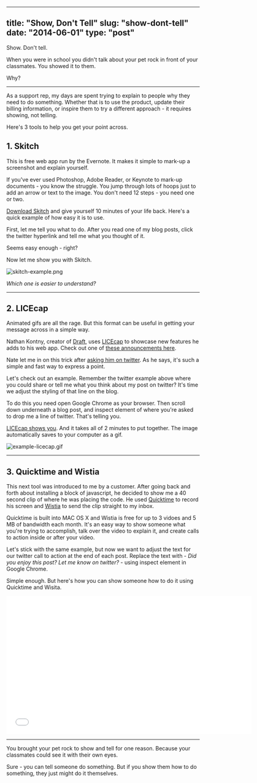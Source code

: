 ----
title: "Show, Don't Tell"
slug: "show-dont-tell"
date: "2014-06-01"
type: "post"
---

Show. Don't tell. 

When you were in school you didn't talk about your pet rock in front of your classmates. You showed it to them. 

Why? 

* * * 

As a support rep, my days are spent trying to explain to people why they need to do something. Whether that is to use the product, update their billing information, or inspire them to try a different approach - it requires showing, not telling. 

Here's 3 tools to help you get your point across. 

## 1. Skitch 

This is free web app run by the Evernote. It makes it simple to mark-up a screenshot and explain yourself. 

If you've ever used Photoshop, Adobe Reader, or Keynote to mark-up documents - you know the struggle.  You jump through lots of hoops just to add an arrow or text to the image. You don't need 12 steps - you need one or two. 

[Download Skitch](http://evernote.com/skitch/) and give yourself 10 minutes of your life back. Here's a quick example of how easy it is to use. 

First, let me tell you what to do. After you read one of my blog posts, click the twitter hyperlink and tell me what you thought of it. 

Seems easy enough - right? 

Now let me show you with Skitch. 

![skitch-example.png](https://draftin.com:443/images/15701?token=nq7-bkjYTjnSiuAcLIX-Dt5LQ8zE5-X3ZqaI-BnET2252NublJyIk-bJIvhmxDkBaotPFeawZMHmd0qXYdO82TA) 

*Which one is easier to understand?*

* * * 

## 2. LICEcap 

Animated gifs are all the rage. But this format can be useful in getting your message across in a simple way. 

Nathan Kontny, creator of [Draft](http://draftin.com), uses [LICEcap](http://www.cockos.com/licecap/) to showcase new features he adds to his web app. Check out one of [these announcements here](http://ninjasandrobots.com/draft-announcements-better-sorting-duplicating-documents-and-more). 

Nate let me in on this trick after [asking him on twitter](https://twitter.com/natekontny/status/472056079581741056). As he says, it's such a simple and fast way to express a point. 

Let's check out an example. Remember the twitter example above where you could share or tell me what you think about my post on twitter? It's time we adjust the styling of that line on the blog. 

To do this you need open Google Chrome as your browser. Then scroll down underneath a blog post, and inspect element of where you're asked to drop me a line of twitter. That's telling you. 

[LICEcap shows you](http://www.cockos.com/licecap/). And it takes all of 2 minutes to put together. The image automatically saves to your computer as a gif. 

![example-licecap.gif](http://img.svbtle.com/liega0ebgsjtlq.gif)

* * * 

## 3. Quicktime and Wistia

This next tool was introduced to me by a customer. After going back and forth about installing a block of javascript, he decided to show me a 40 second clip of where he was placing the code. He used [Quicktime](http://www.apple.com/quicktime/download/) to record his screen and [Wistia](http://www.screencast.com/) to send the clip straight to my inbox. 

Quicktime is built into MAC OS X and Wistia is free for up to 3 vidoes and 5 MB of bandwidth each month. It's an easy way to show someone what you're trying to accomplish, talk over the video to explain it, and create calls to action inside or after your video. 

Let's stick with the same example, but now we want to adjust the text for our twitter call to action at the end of each post.  Replace the text with - *Did you enjoy this post? Let me know on twitter?* - using inspect element in Google Chrome. 

Simple enough. But here's how you can show someone how to do it using Quicktime and Wisita. 

<iframe src="//fast.wistia.net/embed/iframe/ec700cc91q?videoFoam=true" allowtransparency="true" frameborder="0" scrolling="no" class="wistia_embed" name="wistia_embed" allowfullscreen mozallowfullscreen webkitallowfullscreen oallowfullscreen msallowfullscreen width="640" height="360"></iframe><script src="//fast.wistia.net/assets/external/iframe-api-v1.js"></script>

* * * 

You brought your pet rock to show and tell for one reason. Because your classmates could see it with their own eyes. 

Sure - you can tell someone do something. But if you show them how to do something, they just might do it themselves. 



